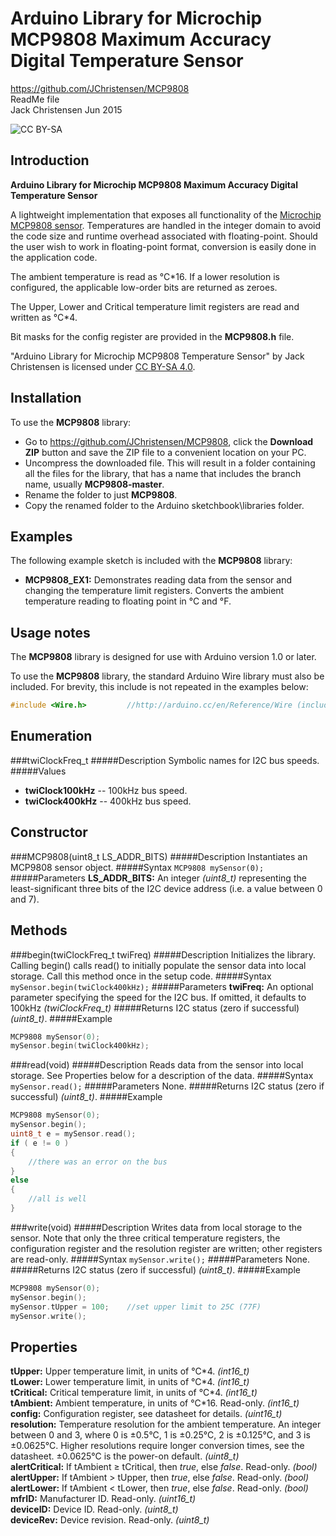 # Arduino Library for Microchip MCP9808 Maximum Accuracy Digital Temperature Sensor #
https://github.com/JChristensen/MCP9808  
ReadMe file  
Jack Christensen Jun 2015

![CC BY-SA](http://mirrors.creativecommons.org/presskit/buttons/80x15/png/by-sa.png)

## Introduction ##
**Arduino Library for Microchip MCP9808 Maximum Accuracy Digital Temperature Sensor**

A lightweight implementation that exposes all functionality of the [Microchip MCP9808 sensor](http://www.microchip.com/wwwproducts/Devices.aspx?dDocName=en020949). Temperatures are handled in the integer domain to avoid the code size and runtime overhead associated with floating-point. Should the user wish to work in floating-point format, conversion is easily done in the application code.

The ambient temperature is read as °C\*16. If a lower resolution is configured, the applicable low-order bits are returned as zeroes.

The Upper, Lower and Critical temperature limit registers are read and written as °C\*4.

Bit masks for the config register are provided in the **MCP9808.h** file.  

"Arduino Library for Microchip MCP9808 Temperature Sensor" by Jack Christensen is licensed under [CC BY-SA 4.0](http://creativecommons.org/licenses/by-sa/4.0/).


## Installation ##
To use the **MCP9808** library:  
- Go to https://github.com/JChristensen/MCP9808, click the **Download ZIP** button and save the ZIP file to a convenient location on your PC.
- Uncompress the downloaded file.  This will result in a folder containing all the files for the library, that has a name that includes the branch name, usually **MCP9808-master**.
- Rename the folder to just **MCP9808**.
- Copy the renamed folder to the Arduino sketchbook\libraries folder.

## Examples ##
The following example sketch is included with the **MCP9808** library:
- **MCP9808_EX1:** Demonstrates reading data from the sensor and changing the temperature limit registers. Converts the ambient temperature reading to floating point in °C and °F.

## Usage notes ##
The **MCP9808** library is designed for use with Arduino version 1.0 or later.

To use the **MCP9808** library, the standard Arduino Wire library must also be included.  For brevity, this include is not repeated in the examples below:
```c++
#include <Wire.h>         //http://arduino.cc/en/Reference/Wire (included with Arduino IDE)
```
## Enumeration ##

###twiClockFreq_t
#####Description
Symbolic names for I2C bus speeds.
#####Values
- **twiClock100kHz** -- 100kHz bus speed.  
- **twiClock400kHz** -- 400kHz bus speed.  

## Constructor ##

###MCP9808(uint8_t LS_ADDR_BITS)
#####Description
Instantiates an MCP9808 sensor object.
#####Syntax
`MCP9808 mySensor(0);`
#####Parameters
**LS_ADDR_BITS:** An integer *(uint8_t)* representing the least-significant three bits of the I2C device address (i.e. a value between 0 and 7).

## Methods ##
###begin(twiClockFreq_t twiFreq)
#####Description
Initializes the library. Calling begin() calls read() to initially populate the sensor data into local storage. Call this method once in the setup code.
#####Syntax
`mySensor.begin(twiClock400kHz);`
#####Parameters
**twiFreq:** An optional parameter specifying the speed for the I2C bus. If omitted, it defaults to 100kHz *(twiClockFreq_t)*
#####Returns
I2C status (zero if successful) *(uint8_t)*.
#####Example
```c++
MCP9808 mySensor(0);
mySensor.begin(twiClock400kHz);
```
###read(void)
#####Description
Reads data from the sensor into local storage. See Properties below for a description of the data.
#####Syntax
`mySensor.read();`
#####Parameters
None.
#####Returns
I2C status (zero if successful) *(uint8_t)*.
#####Example
```c++
MCP9808 mySensor(0);
mySensor.begin();
uint8_t e = mySensor.read();
if ( e != 0 )
{
	//there was an error on the bus
}
else
{
	//all is well
}
```
###write(void)
#####Description
Writes data from local storage to the sensor. Note that only the three critical temperature registers, the configuration register and the resolution register are written; other registers are read-only.
#####Syntax
`mySensor.write();`
#####Parameters
None.
#####Returns
I2C status (zero if successful) *(uint8_t)*.
#####Example
```c++
MCP9808 mySensor(0);
mySensor.begin();
mySensor.tUpper = 100;    //set upper limit to 25C (77F)
mySensor.write();
```

## Properties ##
**tUpper:** Upper temperature limit, in units of °C\*4. _(int16\_t)_  
**tLower:** Lower temperature limit, in units of °C\*4. _(int16\_t)_  
**tCritical:** Critical temperature limit, in units of °C\*4. *(int16\_t)*  
**tAmbient:** Ambient temperature, in units of °C\*16. Read-only. *(int16\_t)*  
**config:** Configuration register, see datasheet for details. *(uint16\_t)*  
**resolution:** Temperature resolution for the ambient temperature. An integer between 0 and 3, where 0 is ±0.5°C, 1 is ±0.25°C, 2 is ±0.125°C, and 3 is ±0.0625°C. Higher resolutions require longer conversion times, see the datasheet. ±0.0625°C is the power-on default. *(uint8\_t)*  
**alertCritical:** If tAmbient ≥ tCritical, then *true*, else *false*. Read-only. *(bool)*  
**alertUpper:** If tAmbient > tUpper, then *true*, else *false*. Read-only. *(bool)*  
**alertLower:** If tAmbient < tLower, then *true*, else *false*. Read-only. *(bool)*  
**mfrID:** Manufacturer ID. Read-only. *(uint16\_t)*  
**deviceID:** Device ID. Read-only. *(uint8\_t)*  
**deviceRev:** Device revision. Read-only. *(uint8\_t)*  
